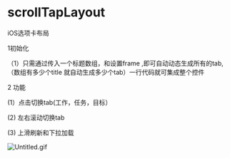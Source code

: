 # scrollTapLayout
iOS选项卡布局

1初始化

（1）只需通过传入一个标题数组，和设置frame ,即可自动动态生成所有的tab,（数组有多少个title 就自动生成多少个tab）一行代码就可集成整个控件

2 功能

(1）点击切换tab(工作，任务，目标）

(2) 左右滚动切换tab

(3) 上滑刷新和下拉加载

![Untitled.gif](http://upload-images.jianshu.io/upload_images/1306084-a7c59a43c8b73c00.gif?imageMogr2/auto-orient/strip)
